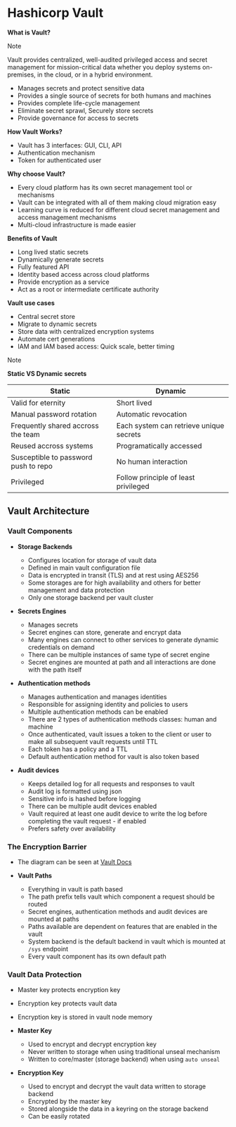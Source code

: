 # Hashicorp Vault

**What is Vault?**
> [!NOTE]
> Vault provides centralized, well-audited privileged access and secret management for mission-critical data whether you deploy systems on-premises, in the cloud, or in a hybrid environment.

- Manages secrets and protect sensitive data
- Provides a single source of secrets for both humans and machines
- Provides complete life-cycle management
- Eliminate secret sprawl, Securely store secrets
- Provide governance for access to secrets

**How Vault Works?**
- Vault has 3 interfaces: GUI, CLI, API
- Authentication mechanism
- Token for authenticated user

**Why choose Vault?**
- Every cloud platform has its own secret management tool or mechanisms
- Vault can be integrated with all of them making cloud migration easy 
- Learning curve is reduced for different cloud secret management and access management mechanisms
- Multi-cloud infrastructure is made easier

**Benefits of Vault**
- Long lived static secrets
- Dynamically generate secrets
- Fully featured API
- Identity based access across cloud platforms
- Provide encryption as a service
- Act as a root or intermediate certificate authority

**Vault use cases**
- Central secret store
- Migrate to dynamic secrets
- Store data with centralized encryption systems
- Automate cert generations
- IAM and IAM based access: Quick scale, better timing

> [!NOTE]
> **Static VS Dynamic secrets**
>
> | Static | Dynamic |
> | -------| ------- |
> | Valid for eternity | Short lived |
> | Manual password rotation | Automatic revocation |
> | Frequently shared accross the team | Each system can retrieve unique secrets |
> | Reused accross systems | Programatically accessed |
> | Susceptible to password push to repo | No human interaction |
> | Privileged | Follow principle of least privileged |


## Vault Architecture
### Vault Components
- **Storage Backends**
    - Configures location for storage of vault data
    - Defined in main vault configuration file
    - Data is encrypted in transit (TLS) and at rest using AES256
    - Some storages are for high availability and others for better management and data protection
    - Only one storage backend per vault cluster

- **Secrets Engines**
    - Manages secrets
    - Secret engines can store, generate and encrypt data
    - Many engines can connect to other services to generate dynamic credentials on demand
    - There can be multiple instances of same type of secret engine
    - Secret engines are mounted at path and all interactions are done with the path itself

- **Authentication methods**
    - Manages authentication and manages identities
    - Responsible for assigning identity and policies to users
    - Multiple authentication methods can be enabled 
    - There are 2 types of authentication methods classes: human and machine
    - Once authenticated, vault issues a token to the client or user to make all subsequent vault requests until TTL
    - Each token has a policy and a TTL
    - Default authentication method for vault is also token based

- **Audit devices**
    - Keeps detailed log for all requests and responses to vault
    - Audit log is formatted using json
    - Sensitive info is hashed before logging
    - There can be multiple audit devices enabled
    - Vault required at least one audit device to write the log before completing the vault request - if enabled
    - Prefers safety over availability

### The Encryption Barrier
- The diagram can be seen at [Vault Docs](https://developer.hashicorp.com/vault/docs/about-vault/how-vault-works#the-encryption-barrier)

- **Vault Paths**
    - Everything in vault is path based
    - The path prefix tells vault which component a request should be routed
    - Secret engines, authentication methods and audit devices are mounted at paths
    - Paths available are dependent on features that are enabled in the vault
    - System backend is the default backend in vault which is mounted at `/sys` endpoint
    - Every vault component has its own default path

### Vault Data Protection
- Master key protects encryption key
- Encryption key protects vault data
- Encryption key is stored in vault node memory

- **Master Key**
    - Used to encrypt and decrypt encryption key
    - Never written to storage when using traditional unseal mechanism
    - Written to core/master (storage backend) when using `auto unseal`

- **Encryption Key**
    - Used to encrypt and decrypt the vault data written to storage backend
    - Encrypted by the master key
    - Stored alongside the data in a keyring on the storage backend
    - Can be easily rotated

<!-- --- Authentication generates a token for access for a ttl, once token is issued it is used for authentication until it is expired, permissions or the scope of token is also associated with the token -->
